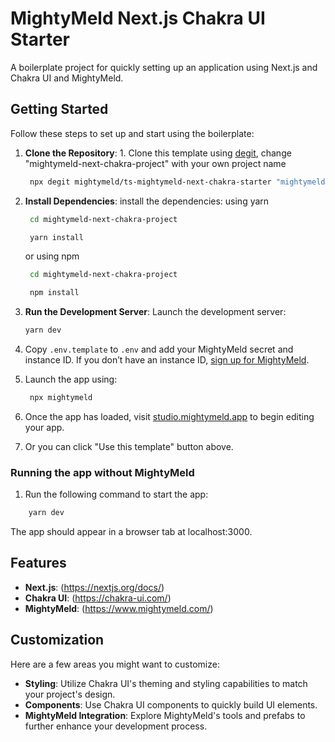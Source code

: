 
# MightyMeld Next.js Chakra UI Starter

A boilerplate project for quickly setting up an application using Next.js and Chakra UI and MightyMeld.

## Getting Started

Follow these steps to set up and start using the boilerplate:

1. **Clone the Repository**: 1. Clone this template using [degit](https://github.com/Rich-Harris/degit), change "mightymeld-next-chakra-project" with your own project name <br />


   ```bash
    npx degit mightymeld/ts-mightymeld-next-chakra-starter "mightymeld-next-chakra-project"
   ```


2. **Install Dependencies**: install the dependencies:
  using yarn 

   ```bash
    cd mightymeld-next-chakra-project

    yarn install
   ```

   or using npm

   ```bash
    cd mightymeld-next-chakra-project

    npm install
   ```

3. **Run the Development Server**: Launch the development server:

   ```bash
   yarn dev
   ```

4. Copy `.env.template` to `.env` and add your MightyMeld secret and instance ID. If you don’t have an instance ID, [sign up for MightyMeld](https://www.mightymeld.com).

5. Launch the app using:

   ```bash
    npx mightymeld
   ``` 

6. Once the app has loaded, visit [studio.mightymeld.app](https://studio.mightymeld.app/) to begin editing your app.

7. Or you can click "Use this template" button above.

### Running the app without MightyMeld

1. Run the following command to start the app:

```bash
    yarn dev
   ``` 
   The app should appear in a browser tab at localhost:3000.

## Features

- **Next.js**: (https://nextjs.org/docs/)
- **Chakra UI**: (https://chakra-ui.com/)
- **MightyMeld**: (https://www.mightymeld.com/)

## Customization

Here are a few areas you might want to customize:

- **Styling**: Utilize Chakra UI's theming and styling capabilities to match your project's design.
- **Components**: Use Chakra UI components to quickly build UI elements.
- **MightyMeld Integration**: Explore MightyMeld's tools and prefabs to further enhance your development process.
